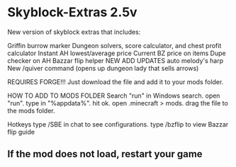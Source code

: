 # Skyblock-Extras 2.5v
New version of skyblock extras that includes:
 
Griffin burrow marker
Dungeon solvers, score calculator, and chest profit calculator
Instant AH lowest/average price
Current BZ price on items
Dupe checker on AH
Bazzar flip helper
NEW ADD UPDATES
auto melody's harp
New /quiver command (opens up dungeon lady that sells arrows)

REQUIRES FORGE!!!
Just download the file and add it to your mods folder. 

HOW TO ADD TO MODS FOLDER
Search "run" in Windows search.
open "run".
type in "%appdata%".
hit ok.
open .minecraft > mods.
drag the file to the mods folder.

Hotkeys
type /SBE in chat to see configurations.
type /bzflip to view Bazzar flip guide

If the mod does not load, restart your game
-----------------------------------------------------------------------------------------------------------------------------------------------------

